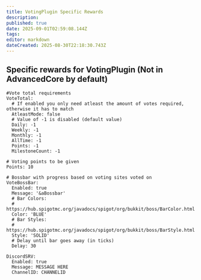 ```yaml
---
title: VotingPlugin Specific Rewards
description: 
published: true
date: 2025-09-01T02:59:08.144Z
tags: 
editor: markdown
dateCreated: 2025-08-30T22:18:30.743Z
---
```


## Specific rewards for VotingPlugin (Not in AdvancedCore by default)

    #Vote total requirements
    VoteTotal:
      # If enabled you only need atleast the amount of votes required, otherwise it has to match
      AtleastMode: false
      # Value of -1 is disabled (default value)
      Daily: -1
      Weekly: -1
      Monthly: -1
      AllTime: -1
      Points: -1
      MilestoneCount: -1

    # Voting points to be given
    Points: 10

    # Bossbar with progress based on voting sites voted on
    VoteBossBar:
      Enabled: true
      Message: '&aBossbar'
      # Bar Colors:
      # https://hub.spigotmc.org/javadocs/spigot/org/bukkit/boss/BarColor.html
      Color: 'BLUE'
      # Bar Styles:
      # https://hub.spigotmc.org/javadocs/spigot/org/bukkit/boss/BarStyle.html
      Style: 'SOLID'
      # Delay until bar goes away (in ticks)
      Delay: 30

    DiscordSRV:
      Enabled: true
      Message: MESSAGE HERE
      ChannelID: CHANNELID
